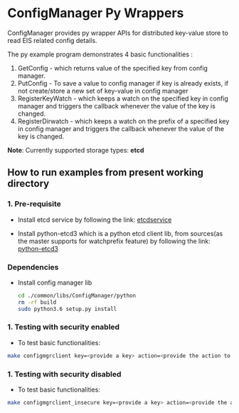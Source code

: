 # ConfigManager Py Wrappers

ConfigManager provides py wrapper APIs for distributed key-value store to read EIS related config details.

The py example program demonstrates 4 basic functionalities :
1. GetConfig - which returns value of the specified key from config manager.
2. PutConfig - To save a value to config manager if key is already exists, if not create/store a new set of key-value in config manager
3. RegisterKeyWatch - which keeps a watch on the specified key in config manager and triggers the callback whenever the value of the key is changed.
4. RegisterDirwatch - which keeps a watch on the prefix of a specified key in config manager and triggers the callback whenever the value of the key is changed.

**Note**: Currently supported storage types: **etcd**

## How to run examples from present working directory

### 1. Pre-requisite

* Install etcd service by following the link: [etcdservice](https://computingforgeeks.com/how-to-install-etcd-on-ubuntu-18-04-ubuntu-16-04/)

* Install python-etcd3 which is a python etcd client lib, from sources(as the master supports for watchprefix feature) by following the link: [python-etcd3](https://python-etcd3.readthedocs.io/en/latest/installation.html#from-sources)
### Dependencies

* Install config manager lib
    
    ```sh
    cd ./common/libs/ConfigManager/python
    rm -rf build
    sudo python3.6 setup.py install
    ```

### 1. Testing with security enabled

* To test basic functionalities:

```sh
make configmgrclient key=<provide a key> action=<provide the action to be performed on key, possible options are get, put, watchkey, watchdir> value=<value to set the key to(relevant only for the action 'put')>
```

### 1. Testing with security disabled

* To test basic functionalities:

```sh
make configmgrclient_insecure key=<provide a key> action=<provide the action to be performed on key, possible options are get, put, watchkey, watchdir> value=<value to set the key to(relevant only for the action 'put')>
```
